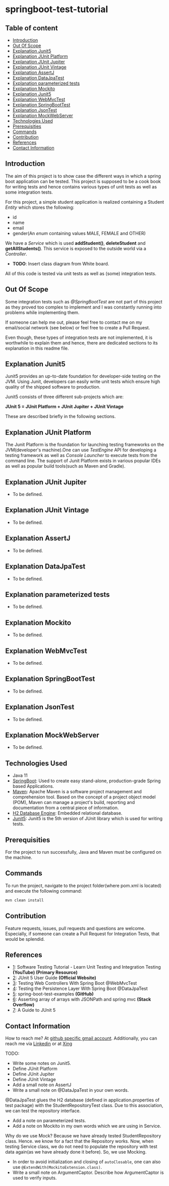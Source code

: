 # springboot-test-tutorial

## Table of content
- [Introduction](#introduction)
- [Out Of Scope](#out-of-scope)
- [Explanation Junit5](#explanation-junit5)
- [Explanation JUnit Platform](#explanation-junit-platform)
- [Explanation JUnit Jupiter](#explanation-junit-jupiter)
- [Explanation JUnit Vintage](#explanation-junit-vintage)
- [Explanation AssertJ](#explanation-assertj)
- [Explanation DataJpaTest](#explanation-datajpatest)
- [Explanation parameterized tests](#explanation-parameterized-tests)
- [Explanation Mockito](#explanation-mockito)
- [Explanation Junit5](#explanation-junit5)
- [Explanation WebMvcTest](#explanation-webmvctest)
- [Explanation SpringBootTest](#explanation-springboottest)
- [Explanation JsonTest](#explanation-jsontest)
- [Explanation MockWebServer](#explanation-mockwebserver)
- [Technologies Used](#technologies-used)
- [Prerequisities](#prerequisities)
- [Commands](#commands)
- [Contribution](#contribution)
- [References](#references)
- [Contact Information](#contact-information)


## Introduction

The aim of this project is to show case the different ways in which a spring boot application can be tested. This project is supposed to be a cook book for writing tests and hence contains various types of unit tests as well as some integration tests. 

For this project, a simple student application is realized containing a Student _Entity_ which stores the following:

- id
- name
- email
- gender(An _enum_ containing values MALE, FEMALE and OTHER)

We have a _Service_ which is used **addStudent()**, **deleteStudent** and **getAllStudents()**. This service is exposed to the outside world via a _Controller_.

- **TODO**: Insert class diagram from White board.
 
All of this code is tested via unit tests as well as (some) integration tests. 

## Out Of Scope

Some integration tests such as _@SpringBootTest_ are not part of this project as they proved too complex to implement and I was constantly running into problems while implementing them. 

If someone can help me out, please feel free to contact me on my email/social network (see below) or feel free to create a Pull Request.

Even though, these types of integration tests are not implemented, it is worthwhile to explain them and hence, there are dedicated sections to its explanation in this readme file.

## Explanation Junit5

Junit5 provides an up-to-date foundation for developer-side testing on the JVM. Using Junit, developers can easily write unit tests which ensure high quality of the shipped software to production. 

Junit5 consists of three different sub-projects which are:

**JUnit 5 = JUnit Platform + JUnit Jupiter + JUnit Vintage** 

These are described briefly in the following sections.

## Explanation JUnit Platform

The Junit Platform is the foundation for launching testing frameworks on the JVM(developer's machine).One can use _TestEngine_ API for developing a testing framework as well as _Console Launcher_ to execute tests from the command line.
The support of Junit Platform exists in various popular IDEs as well as popular build tools(such as Maven and Gradle).
## Explanation JUnit Jupiter

- To be defined.

## Explanation JUnit Vintage

- To be defined.

## Explanation AssertJ

- To be defined.

## Explanation DataJpaTest

- To be defined.

## Explanation parameterized tests

- To be defined.

## Explanation Mockito

- To be defined.

## Explanation WebMvcTest

- To be defined.

## Explanation SpringBootTest

- To be defined.

## Explanation JsonTest

- To be defined.

## Explanation MockWebServer

- To be defined.

## Technologies Used

- Java 11
- [SpringBoot](https://start.spring.io/): Used to create easy stand-alone, production-grade Spring based Applications.
- [Maven](https://maven.apache.org/): Apache Maven is a software project management and comprehension tool. Based on the concept of a project object model (POM), Maven can manage a project's build, reporting and documentation from a central piece of information.
- [H2 Database Engine](https://www.h2database.com/html/main.html): Embedded relational database.
- [Junit5](https://junit.org/junit5/docs/current/user-guide/): Junit5 is the 5th version of JUnit library which is used for writing tests.


## Prerequisities

For the project to run successfully, Java and Maven must be configured on the machine.

## Commands

To run the project, navigate to the project folder(where pom.xml is located) and execute the following command: 

```bash
mvn clean install
```

## Contribution

Feature requests, issues, pull requests and questions are welcome. Especially, if someone can create a Pull Request for Integration Tests, that would be splendid.

## References

- [1](https://www.youtube.com/watch?v=Geq60OVyBPg): Software Testing Tutorial - Learn Unit Testing and Integration Testing **(YouTube) (Primary Resource)**
- [2](https://junit.org/junit5/): JUnit 5 User Guide **(Official Website)**
- [3](https://www.arhohuttunen.com/spring-boot-webmvctest/): Testing Web Controllers With Spring Boot @WebMvcTest
- [4](https://www.arhohuttunen.com/spring-boot-datajpatest/): Testing the Persistence Layer With Spring Boot @DataJpaTest
- [5](https://github.com/arhohuttunen/spring-boot-test-examples): spring-boot-test-examples **(GitHub)**
- [6](https://stackoverflow.com/questions/25614593/asserting-array-of-arrays-with-jsonpath-and-spring-mvc): Asserting array of arrays with JSONPath and spring mvc **(Stack Overflow)**
- [7](https://www.baeldung.com/junit-5): A Guide to JUnit 5

## Contact Information

How to reach me? At [github specific gmail account](mailto:syedumerahmedcode@gmail.com?subject=%5BGitHub%5D%20Hello%20from%20Github). Additionally, you can reach me via [Linkedin](https://www.linkedin.com/in/syed-umer-ahmed-a346a746/) or at [Xing](https://www.xing.com/profile/SyedUmer_Ahmed/cv)

TODO:

- Write some notes on Junit5. 
- Define JUnit Platform
- Define JUnit Jupiter
- Define JUnit Vintage
- Add a small note on AssertJ
- Write a small note on @DataJpaTest in your own words.

@DataJpaTest glues the H2 database (defined in application.properties of test package) with the StudentRepositoryTest class. Due to this association, we can test the repository interface.

- Add a note on parameterized tests.
- Add a note on Mockito in my own words which we are using in Service.

Why do we use Mock? Because we have already tested StudentRepository class. Hence. we know for a fact that the Repository works. Now, when testing Service class, we do not need to populate the repository with test data again(as we have already done it before). So, we use Mocking. 

- In order to avoid initialization and closing of `autoClosable`, one can also use `@ExtendWith(MockitoExtension.class)`.
- Write a small note on ArgumentCaptor. Describe how ArgumentCaptor is used to verify inputs.

